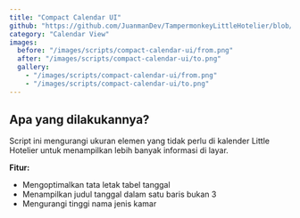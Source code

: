 ```yaml
---
title: "Compact Calendar UI"
github: "https://github.com/JuanmanDev/TampermonkeyLittleHotelier/blob/main/frontdesk/compactCalendarUI.user.js"
category: "Calendar View"
images:
  before: "/images/scripts/compact-calendar-ui/from.png"
  after: "/images/scripts/compact-calendar-ui/to.png"
  gallery:
    - "/images/scripts/compact-calendar-ui/from.png"
    - "/images/scripts/compact-calendar-ui/to.png"
---
```


## Apa yang dilakukannya?

Script ini mengurangi ukuran elemen yang tidak perlu di kalender Little Hotelier untuk menampilkan lebih banyak informasi di layar.

**Fitur:**
- Mengoptimalkan tata letak tabel tanggal
- Menampilkan judul tanggal dalam satu baris bukan 3
- Mengurangi tinggi nama jenis kamar
